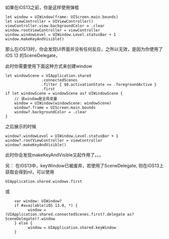 如果在iOS13之前，你是这样使用弹框
```
let window = UIWindow(frame: UIScreen.main.bounds)
let viewController = UIViewController()
viewController.view.backgroundColor = .clear
window.rootViewController = viewController
window.windowLevel = UIWindow.Level.statusBar + 1
window.makeKeyAndVisible()
```
那么在iOS13时，你会发现UI界面并没有任何反应，之所以无效，是因为你使用了iOS 13 的SceneDelegate，

此时你需要使用下面这种方式来创建window
```
let windowScene = UIApplication.shared
                .connectedScenes
                .filter { $0.activationState == .foregroundActive }
                .first
if let windowScene = windowScene as? UIWindowScene {
    // 该window是全局变量
    window = UIWindow(windowScene: windowScene)
    window?.frame = UIScreen.main.bounds
    window?.backgroundColor = .clear
}
```
之后展示的时候
```
window?.windowLevel = UIWindow.Level.statusBar + 1
window?.rootViewController = viewController
window?.makeKeyAndVisible()
```
此时你会发现makeKeyAndVisible又起作用了。。。

另：
在iOS13中，keyWindow已被废弃，若使用了SceneDelegate, 则在iOS13上获取会得到nil，可以使用
```
UIApplication.shared.windows.first
```
或
```
    var window: UIWindow?
    if #available(iOS 13.0, *) {
          window = (UIApplication.shared.connectedScenes.first?.delegate as? SceneDelegate)?.window
    } else {
          window = UIApplication.shared.keyWindow
    }
```
